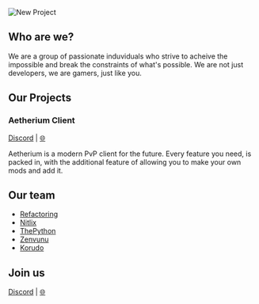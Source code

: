 ![New Project](https://github.com/Aetherium-S-T/.github/assets/143757135/799554d8-33b7-4065-9aaf-94b42b79b73b)

## Who are we?

We are a group of passionate induviduals who strive to acheive the impossible and break the constraints of what's possible. We are not just developers, we are gamers, just like you.

## Our Projects

### Aetherium Client

[Discord](https://discord.gg/8YBuBmYmm6) | [🌐](https://aetherium.club)

Aetherium is a modern PvP client for the future. Every feature you need, is packed in, with the additional feature of allowing you to make your own mods and add it.

## Our team

- [Refactoring](https://github.com/refactorinqq)
- [Nitlix](https://github.com/nitlix)
- [ThePython](https://github.com/SethTheDev)
- [Zenvunu](https://github.com/zslddd)
- [Korudo](https://github.com/ssmidge)

## Join us

[Discord](https://discord.gg/8YBuBmYmm6) | [🌐](https://aetherium.club)
